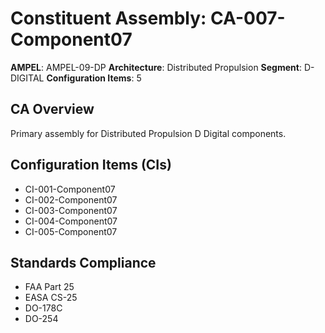 # Constituent Assembly: CA-007-Component07

**AMPEL**: AMPEL-09-DP
**Architecture**: Distributed Propulsion
**Segment**: D-DIGITAL
**Configuration Items**: 5

## CA Overview
Primary assembly for Distributed Propulsion D Digital components.

## Configuration Items (CIs)
- CI-001-Component07
- CI-002-Component07
- CI-003-Component07
- CI-004-Component07
- CI-005-Component07

## Standards Compliance
- FAA Part 25
- EASA CS-25
- DO-178C
- DO-254
